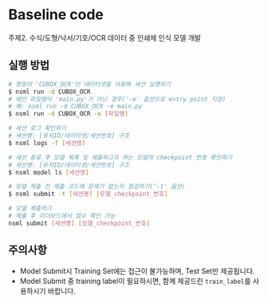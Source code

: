 # Baseline code
주제2. 수식/도형/낙서/기호/OCR 데이터 중 인쇄체 인식 모델 개발

## 실행 방법

```bash
# 명칭이 'CUBOX_OCR'인 데이터셋을 사용해 세션 실행하기
$ nsml run -d CUBOX_OCR
# 메인 파일명이 'main.py'가 아닌 경우('-e' 옵션으로 entry point 지정)
# 예: nsml run -d CUBOX_OCR -e main.py
$ nsml run -d CUBOX_OCR -e [파일명]

# 세션 로그 확인하기
# 세션명: [유저ID/데이터셋/세션번호] 구조
$ nsml logs -f [세션명]

# 세션 종료 후 모델 목록 및 제출하고자 하는 모델의 checkpoint 번호 확인하기
# 세션명: [유저ID/데이터셋/세션번호] 구조
$ nsml model ls [세션명]

# 모델 제출 전 제출 코드에 문제가 없는지 점검하기('-t' 옵션)
$ nsml submit -t [세션명] [모델_checkpoint_번호]

# 모델 제출하기
# 제출 후 리더보드에서 점수 확인 가능
nsml submit [세션명] [모델_checkpoint_번호]
```

## 주의사항
* Model Submit시 Training Set에는 접근이 불가능하며, Test Set만 제공됩니다. 
* Model Submit 중 training label이 필요하시면, 함께 제공드린 `train_label`를 사용하시기 바랍니다.
